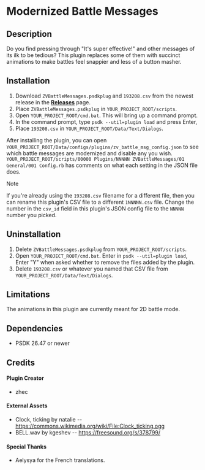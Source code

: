 # Modernized Battle Messages

## Description
Do you find pressing through "It's super effective!" and other messages of its ilk to be tedious? This plugin replaces some of them with succinct animations to make battles feel snappier and less of a button masher.

## Installation
1. Download `ZVBattleMessages.psdkplug` and `193208.csv` from the newest release in the **[Releases](https://github.com/zhec9p/modernized-battle-messages/releases)** page.
2. Place `ZVBattleMessages.psdkplug` in `YOUR_PROJECT_ROOT/scripts`.
3. Open `YOUR_PROJECT_ROOT/cmd.bat`. This will bring up a command prompt.
4. In the command prompt, type `psdk --util=plugin load` and press Enter,
5. Place `193208.csv` in `YOUR_PROJECT_ROOT/Data/Text/Dialogs`.


After installing the plugin, you can open `YOUR_PROJECT_ROOT/Data/configs/plugins/zv_battle_msg_config.json` to see which battle messages are modernized and disable any you wish. `YOUR_PROJECT_ROOT/scripts/00000 Plugins/NNNNN ZVBattleMessages/01 General/001 Config.rb` has comments on what each setting in the JSON file does.

> [!NOTE]
> If you're already using the `193208.csv` filename for a different file, then you can rename this plugin's CSV file to a different `1NNNNN.csv` file. Change the number in the `csv_id` field in this plugin's JSON config file to the `NNNNN` number you picked.

## Uninstallation
1. Delete `ZVBattleMessages.psdkplug` from `YOUR_PROJECT_ROOT/scripts`.
2. Open `YOUR_PROJECT_ROOT/cmd.bat`. Enter in `psdk --util=plugin load`, Enter "Y" when asked whether to remove the files added by the plugin.
3. Delete `193208.csv` or whatever you named that CSV file from `YOUR_PROJECT_ROOT/Data/Text/Dialogs`.

## Limitations
The animations in this plugin are currently meant for 2D battle mode.

## Dependencies
- PSDK 26.47 or newer

## Credits
#### Plugin Creator
- zhec

#### External Assets
- Clock, ticking by natalie -- https://commons.wikimedia.org/wiki/File:Clock_ticking.ogg
- BELL.wav by kgeshev -- https://freesound.org/s/378799/

#### Special Thanks
- Aelysya for the French translations.
